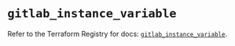 # `gitlab_instance_variable`

Refer to the Terraform Registry for docs: [`gitlab_instance_variable`](https://registry.terraform.io/providers/gitlabhq/gitlab/16.9.1/docs/resources/instance_variable).
